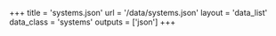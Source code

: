 +++
title = 'systems.json'
url = '/data/systems.json'
layout = 'data_list'
data_class = 'systems'
outputs = ['json']
+++